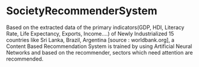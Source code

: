 SocietyRecommenderSystem
========================

Based on the extracted data of the primary indicators(GDP, HDI, Literacy Rate, Life Expectancy, Exports, Income….) of Newly Industrialized 15 countries like Sri Lanka, Brazil, Argentina [source : worldbank.org], a Content Based Recommendation System is trained by using Artificial Neural Networks and based on the recommender, sectors which need attention are recommended.
